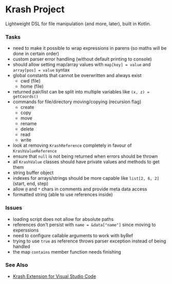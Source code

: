Krash Project
=============

Lightweight DSL for file manipulation (and more, later), built in Kotlin.

### Tasks

 - need to make it possible to wrap expressions in parens (so maths will be done in certain order)
 - custom parser error handling (without default printing to console)
 - should allow setting map/array values with `map[key] = value` and `array[pos] = value` syntax
 - global constants that cannot be overwritten and always exist
   - cwd (file)
   - home (file)
 - returned pair/list can be split into multiple variables like `(x, z) = getCoords()`
 - commands for file/directory moving/copying (recursion flag)
   - create
   - copy
   - move
   - rename
   - delete
   - read
   - write
 - look at removing `KrashReference` completely in favour of `KrashValueReference`
 - ensure that `null` is not being returned when errors should be thrown
 - all `KrashValue` classes should have private values and methods to get them
 - string buffer object
 - indexes for arrays/strings should be more capable like `list[2, 6, 2]` (start, end, step)
 - allow `@` and `*` chars in comments and provide meta data access
 - formatted string (able to use references inside)

### Issues

 - loading script does not allow for absolute paths
 - references don't persist with `name = &data["name"]` since moving to experssions
 - need to configure callable arguments to work with byRef
 - trying to use `true` as reference throws parser exception instead of being handled
 - the map `contains` member function needs finishing

### See Also

 - [Krash Extension for Visual Studio Code](https://github.com/CraicOverflow89/VSC-Krash-Language)